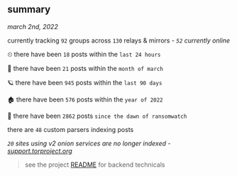 
## summary
_march 2nd, 2022_

currently tracking `92` groups across `130` relays & mirrors - _`52` currently online_

⏲ there have been `18` posts within the `last 24 hours`

🦈 there have been `21` posts within the `month of march`

🪐 there have been `945` posts within the `last 90 days`

🏚 there have been `576` posts within the `year of 2022`

🦕 there have been `2862` posts `since the dawn of ransomwatch`

there are `48` custom parsers indexing posts

_`20` sites using v2 onion services are no longer indexed - [support.torproject.org](https://support.torproject.org/onionservices/v2-deprecation/)_

> see the project [README](https://github.com/thetanz/ransomwatch#ransomwatch--) for backend technicals
